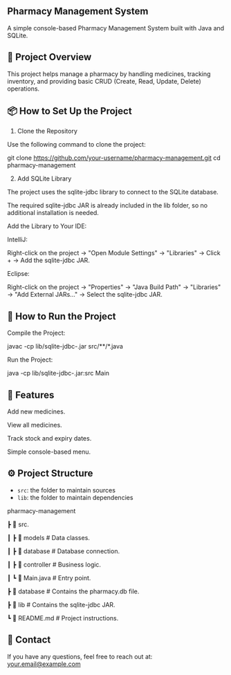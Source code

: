 ## Pharmacy Management System

A simple console-based Pharmacy Management System built with Java and SQLite.

## 📝 Project Overview

This project helps manage a pharmacy by handling medicines, tracking inventory, and providing basic CRUD (Create, Read, Update, Delete) operations.

## 📦 How to Set Up the Project

1. Clone the Repository

Use the following command to clone the project:

git clone https://github.com/your-username/pharmacy-management.git
cd pharmacy-management

2. Add SQLite Library

The project uses the sqlite-jdbc library to connect to the SQLite database.

The required sqlite-jdbc JAR is already included in the lib folder, so no additional installation is needed.

Add the Library to Your IDE:

IntelliJ:

Right-click on the project → "Open Module Settings" → "Libraries" → Click + → Add the sqlite-jdbc JAR.

Eclipse:

Right-click on the project → "Properties" → "Java Build Path" → "Libraries" → "Add External JARs..." → Select the sqlite-jdbc JAR.

## 🚀 How to Run the Project

Compile the Project:

javac -cp lib/sqlite-jdbc-<version>.jar src/**/*.java

Run the Project:

java -cp lib/sqlite-jdbc-<version>.jar:src Main

## 📌 Features

Add new medicines.

View all medicines.

Track stock and expiry dates.

Simple console-based menu.

## ⚙️ Project Structure

- `src`: the folder to maintain sources
- `lib`: the folder to maintain dependencies

pharmacy-management

┣ 📂 src.

┃ ┣ 📂 models        # Data classes.

┃ ┣ 📂 database      # Database connection.

┃ ┣ 📂 controller    # Business logic.

┃ ┗ 📜 Main.java     # Entry point.

┣ 📂 database        # Contains the pharmacy.db file.

┣ 📂 lib             # Contains the sqlite-jdbc JAR.

┗ 📜 README.md       # Project instructions.


## 📧 Contact

If you have any questions, feel free to reach out at: your.email@example.com